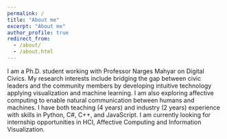 ```yaml
---
permalink: /
title: "About me"
excerpt: "About me"
author_profile: true
redirect_from: 
  - /about/
  - /about.html
---
```


I am a Ph.D. student working with Professor Narges Mahyar on Digital Civics. My research interests include bridging the gap between civic leaders and the community members by developing intuitive technology applying visualization and machine learning. I am also exploring affective computing to enable natural communication between humans and machines. I have both teaching (4 years) and industry (2 years) experience with skills in Python, C#, C++, and JavaScript. I am currently looking for internship opportunities in HCI, Affective Computing and Information Visualization.
